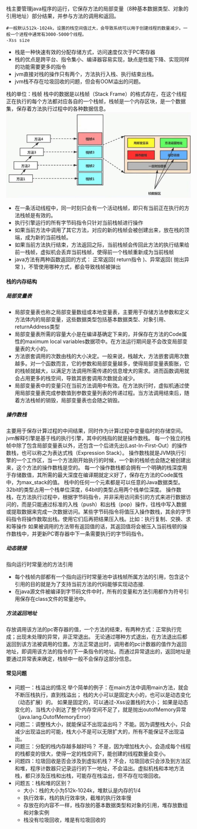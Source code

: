
栈主要管理java程序的运行，它保存方法的局部变量（8种基本数据类型、对象的引用地址）部分结果，并参与方法的调用和返回。
```
#一般默认512k-1024k，设置的栈空间值过大，会导致系统可以用于创建线程的数量减少。一般一个进程中通常有3000-5000个线程。
-Xss size
```

* 栈是一种快速有效的分配存储方式，访问速度仅次于PC寄存器
* 栈的优点是跨平台、指令集小、编译器容易实现，缺点是性能下降、实现同样的功能需要更多的指令
* jvm直接对栈的操作只有两个，方法执行入栈、执行结束出栈。
* jvm栈不存在垃圾回收的问题，但会有OOM溢出的问题。


栈的单位：栈帧
栈中的数据是以栈帧（Stack Frame）的格式存在，在这个线程正在执行的每个方法都对应各自的一个栈帧，栈帧是一个内存区块，是一个数据集，保存着方法执行过程中的各种数据信息。
![](./resources/20220725163358.png)
* 在一条活动线程中，同一时刻只会有一个活动栈帧，即只有当前正在执行的方法栈帧是有效的。
* 执行引擎运行的所有字节码指令只针对当前栈帧进行操作 
* 如果当前方法中调用了其它方法，对应的新的栈帧会被创建出来，放在栈的顶端，成为新的当前栈帧。
* 如果当前方法执行结束，方法返回之际，当前栈帧会传回此方法的执行结果给前一栈帧，虚拟机会丢弃当前栈帧，使得前一个栈帧重新成为当前栈帧
* java方法有两种函数返回的方式： 正常返回( return指令 )、异常返回( 抛出异常 )，不管使用哪种方式，都会导致栈帧被弹出


#### 栈的内存结构
##### 局部变量表
* 局部变量表也称之局部变量数组或本地变量表，主要用于存储方法参数和定义方法体内的局部变量，这些数据类型包括基本数据类型、对象引用、returnAddress类型
* 局部变量表所需的容量大小是在编译基确定下来的，并保存在方法的Code属性的maximum local variables数据项中。在方法运行期间是不会改变局部变量表的大小的。
* 方法嵌套调用的次数由栈的大小决定。一般来说，栈越大，方法嵌套调用次数越多。对一个函数而言，它的参数和局部变量越多，使得局部变量表膨胀，它的栈帧就越大，以满足方法调用所需传递的信息增大的需求。进而函数调用就会占用更多的栈空间，导致其嵌套调用次数就会减少。
* 局部变量表中的变量只在当前方法调用中有效。在方法执行时，虚拟机通过使用局部变量表完成参数值到参数变量列表的传递过程。当方法调用结束后，随着方法栈帧的销毁，局部变量表也会随之销毁。


##### 操作数栈
主要用于保存计算过程的中间结果，同时作为计算过程中变量临时的存储空间。jvm解释引擎是基于栈的执行引擎，其中的栈指的就是操作数栈。
每一个独立的栈帧中除了包含局部变量表以外，还包含一个后进先出(Last-In-First-Out）的操作数栈，也可以称之为表达式栈（Expression Stack）。
操作数栈就是JVM执行引擎的一个工作区，当一个方法刚开始执行的时候，一个新的栈帧也会随之被创建出来，这个方法的操作数栈是空的。
每一个操作数栈都会拥有一个明确的栈深度用于存储数值，其所需的最大深度在编译期就定义好了，保存在方法的Code属性中，为max_stack的值。
栈中的任何一个元素都是可以任意的Java数据类型。32bit的类型占用一个栈单位深度，64bit的类型占用两个栈单位深度。
操作数栈，在方法执行过程中，根据字节码指令，并非采用访问索引的方式来进行数据访问的，而是只能通过标准的入栈（push）和出栈（pop）操作，往栈中写入数据或提取数据来完成一次数据访问。某些字节码指令将值压入操作数栈，其余的字节码指令将操作数取出栈。使用它们后再把结果压入栈。比如：执行复制、交换、求和等操作
如果被调用的方法带有返回值的话，其返回值将会被压入当前栈顿的操作数栈中，并更新PC寄存器中下一条需要执行的字节码指令。 

##### 动态链接
指向运行时常量池的方法引用
* 每个栈帧内部都有一个指向运行时常量池中该栈帧所属方法的引用，包含这个引用的目的就是为了支持当前方法的代码能够实现动态接.
* 在java源文件被编译到字节码文件中时，所有的变量和方法引用都作为符号引用保存在class文件的常量池中。

##### 方法返回地址
存放调用该方法的pc寄存器的值，一个方法的结束，有两种方式：正常执行完成；出现未处理的异常，非正常退出。
无论通过哪种方式退出，在方法退出后都返回到该方法被调用的位置。方法正常退出时，调用者的pc计数器的值作为返回地址，即调用该方法的指令的下一条指令的地址。而通过异常退出的，返回地址是要通过异常表来确定，栈帧中一般不会保存这部分信息。

#### 常见问题
* 问题一：栈溢出的情况
    举个简单的例子：在main方法中调用main方法，就会不断压栈执行，直到栈溢出；
    栈的大小可以是固定大小的，也可以是动态变化（动态扩展）的。
    如果是固定的，可以通过-Xss设置栈的大小；
    如果是动态变化的，当栈大小到达了整个内存空间不足了，就是抛出outofMemory异常（java.lang.OutofMemoryError）
* 问题二：调整栈大小，就能保证不出现溢出吗？ 
    不能。因为调整栈大小，只会减少出现溢出的可能，栈大小不是可以无限扩大的，所有不能保证不出现溢出。
* 问题三：分配的栈内存越多越好吗？
    不是，因为增加栈大小，会造成每个线程的栈都变的很大，使得一定的栈空间下，能创建的线程数量会变小。
* 问题四：垃圾回收是否会涉及到虚拟机栈？
    不会，垃圾回收只会涉及到方法区和堆，程序计数器只记录运行的下一地址，不会溢出。虚拟机栈和本地方法栈，都只涉及压栈和出栈，可能存在栈溢出，但不存在垃圾回收。
* 问题五：栈和堆的区别？
    * 大小：栈的大小为512k-1024k，堆默认是内存的1/4
    * 执行效率，栈的执行效率快，截堆的执行效率慢
    * 存放在的内容不一样，栈存放的基本数据类型和对象的引用，堆存放数组和对象实例
    * 栈没有垃圾回收，堆是有垃圾回收的